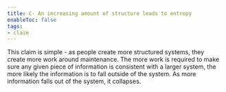 ```yaml
---
title: C- An increasing amount of structure leads to entropy
enableToc: false
tags:
- claim
---
```

This claim is simple - as people create more structured systems, they create more work around maintenance. The more work is required to make sure any given piece of information is consistent with a larger system, the more likely the information is to fall outside of the system. As more information falls out of the system, it collapses.